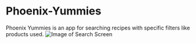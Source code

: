 # Phoenix-Yummies
Phoenix Yummies is an app for searching recipes with specific filters like products used.
![Image of Search Screen](/Visual%20Prototype/Google%20Pixel%203XL%20–%203.png)